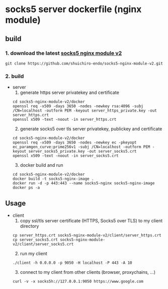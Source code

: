 # socks5 server dockerfile (nginx module)

## build
### 1. download the latest [socks5 nginx module v2](https://github.com/shuichiro-endo/socks5-nginx-module-v2)
```
git clone https://github.com/shuichiro-endo/socks5-nginx-module-v2.git
```

### 2. build
- server
    1. generate https server privatekey and certificate
    ```
    cd socks5-nginx-module-v2/docker
    openssl req -x509 -days 3650 -nodes -newkey rsa:4096 -subj /CN=localhost -outform PEM -keyout server_https_private.key -out server_https.crt
    openssl x509 -text -noout -in server_https.crt
    ```
    2. generate socks5 over tls server privatekey, publickey and certificate
    ```
    cd socks5-nginx-module-v2/docker
    openssl req -x509 -days 3650 -nodes -newkey ec -pkeyopt ec_paramgen_curve:prime256v1 -subj /CN=localhost -outform PEM -keyout server_socks5_private.key -out server_socks5.crt
    openssl x509 -text -noout -in server_socks5.crt
    ```
    3. docker build and run
    ```
    cd socks5-nginx-module-v2/docker
    docker build -t socks5-nginx-image .
    docker run -d -p 443:443 --name socks5-nginx socks5-nginx-image
    docker ps -a
    ```

## Usage
- client
    1. copy ssl/tls server certificate (HTTPS, Socks5 over TLS) to my client directory
    ```
    cp server_https.crt socks5-nginx-module-v2/client/server_https.crt
    cp server_socks5.crt socks5-nginx-module-v2/client/server_socks5.crt
    ```
    2. run my client
    ```
    ./client -h 0.0.0.0 -p 9050 -H localhost -P 443 -A 10
    ```
    3. connect to my client from other clients (browser, proxychains, ...)
    ```
    curl -v -x socks5h://127.0.0.1:9050 https://www.google.com
    ```


